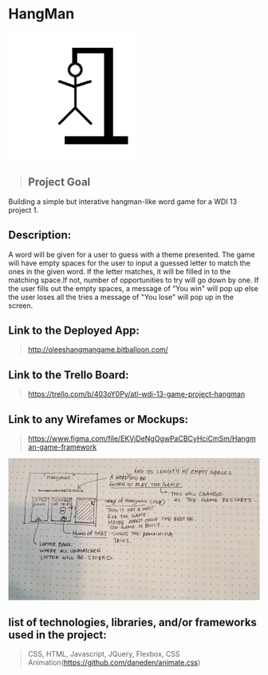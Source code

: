 
# HangMan

![alt tag](https://github.com/olee2002/hangMan/blob/master/images/hangman.png)

>## Project Goal
Building a simple but interative hangman-like word game for a WDI 13 project 1. 

## Description:
A word will be given for a user to guess with a theme presented. The game will have empty spaces for the user to input a guessed letter to match the ones in the given word. If the letter matches, it will be filled in to the matching space.If not, number of opportunities to try will go down by one.
If the user fills out the empty spaces, a message of "You win" will pop up else the user loses all the tries a message of "You lose" will pop up in the screen.


## Link to the Deployed App:


>http://oleeshangmangame.bitballoon.com/


## Link to the Trello Board:


>https://trello.com/b/403oY0Py/atl-wdi-13-game-project-hangman


## Link to any Wirefames or Mockups:


>https://www.figma.com/file/EKVjDeNgOgwPaCBCyHciCmSm/Hangman-game-framework


![alt tag](https://github.com/olee2002/hangMan/blob/master/images/framework01.jpg)


## list of technologies, libraries, and/or frameworks used in the project:


>CSS, HTML, Javascript, JQuery, Flexbox, CSS Animation(https://github.com/daneden/animate.css)


